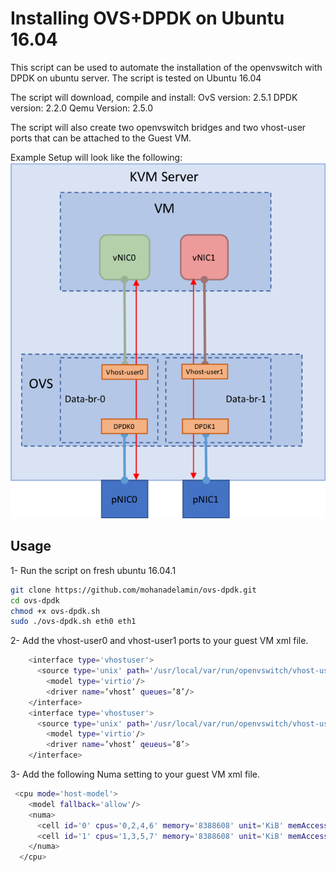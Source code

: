 # Installing OVS+DPDK on Ubuntu 16.04
This script can be used to automate the installation of the openvswitch with DPDK on ubuntu server.
The script is tested on Ubuntu 16.04

The script will download, compile and install:
OvS version:  2.5.1
DPDK version: 2.2.0
Qemu Version: 2.5.0

The script will also create two openvswitch bridges and two vhost-user ports that can be attached to the Guest VM.

Example Setup will look like the following:
![Example](https://raw.githubusercontent.com/mohanadelamin/ovs-dpdk/master/Setup.png)

## Usage

1- Run the script on fresh ubuntu 16.04.1
```bash
git clone https://github.com/mohanadelamin/ovs-dpdk.git
cd ovs-dpdk
chmod +x ovs-dpdk.sh
sudo ./ovs-dpdk.sh eth0 eth1
```

2- Add the vhost-user0 and vhost-user1 ports to your guest VM xml file.
```bash
    <interface type='vhostuser'>
      <source type='unix' path='/usr/local/var/run/openvswitch/vhost-user0' mode='client'/>
		<model type='virtio'/>
		<driver name=’vhost’ queues=’8’/>
    </interface>
    <interface type='vhostuser'>
      <source type='unix' path='/usr/local/var/run/openvswitch/vhost-user1' mode='client'/>
		<model type='virtio'/>
		<driver name=’vhost’ qeueus=’8’>
    </interface>
```

3- Add the following Numa setting to your guest VM xml file.
```bash
 <cpu mode='host-model'>
    <model fallback='allow'/>
    <numa>
      <cell id='0' cpus='0,2,4,6' memory='8388608' unit='KiB' memAccess='shared'/>
      <cell id='1' cpus='1,3,5,7' memory='8388608' unit='KiB' memAccess='shared'/>
    </numa>
  </cpu>
```